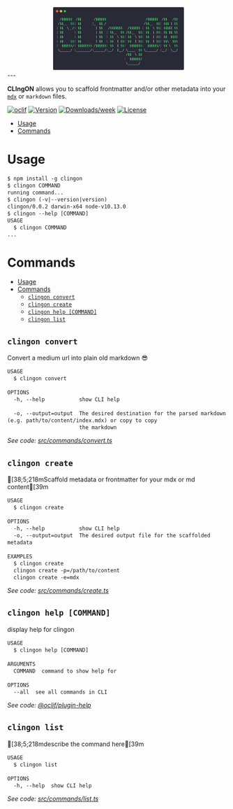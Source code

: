 <div style="padding-left:5px; width:300px; margin:auto;">
<img src="CLIngON.png" width="300px" style="margin:auto;"/>
</div>
---

**CLIngON** allows you to scaffold frontmatter and/or other metadata into your [`mdx`](https://mdxjs.com) or `markdown` files.

[![oclif](https://img.shields.io/badge/cli-oclif-brightgreen.svg)](https://oclif.io)
[![Version](https://img.shields.io/npm/v/clingon.svg)](https://npmjs.org/package/clingon)
[![Downloads/week](https://img.shields.io/npm/dw/clingon.svg)](https://npmjs.org/package/clingon)
[![License](https://img.shields.io/npm/l/clingon.svg)](https://github.com/rajinwonderland/clingon/blob/master/package.json)

<!-- toc -->
* [Usage](#usage)
* [Commands](#commands)
<!-- tocstop -->
# Usage
<!-- usage -->
```sh-session
$ npm install -g clingon
$ clingon COMMAND
running command...
$ clingon (-v|--version|version)
clingon/0.0.2 darwin-x64 node-v10.13.0
$ clingon --help [COMMAND]
USAGE
  $ clingon COMMAND
...
```
<!-- usagestop -->
# Commands
<!-- commands -->
- [Usage](#usage)
- [Commands](#commands)
  - [`clingon convert`](#clingon-convert)
  - [`clingon create`](#clingon-create)
  - [`clingon help [COMMAND]`](#clingon-help-command)
  - [`clingon list`](#clingon-list)

## `clingon convert`

Convert a medium url into plain old markdown 😎

```
USAGE
  $ clingon convert

OPTIONS
  -h, --help           show CLI help

  -o, --output=output  The desired destination for the parsed markdown (e.g. path/to/content/index.mdx) or copy to copy
                       the markdown
```

_See code: [src/commands/convert.ts](https://github.com/rajinwonderland/clingon/blob/v0.0.2/src/commands/convert.ts)_

## `clingon create`

[38;5;218mScaffold metadata or frontmatter for your mdx or md content[39m

```
USAGE
  $ clingon create

OPTIONS
  -h, --help           show CLI help
  -o, --output=output  The desired output file for the scaffolded metadata

EXAMPLES
  $ clingon create
  clingon create -p=/path/to/content
  clingon create -e=mdx
```

_See code: [src/commands/create.ts](https://github.com/rajinwonderland/clingon/blob/v0.0.2/src/commands/create.ts)_

## `clingon help [COMMAND]`

display help for clingon

```
USAGE
  $ clingon help [COMMAND]

ARGUMENTS
  COMMAND  command to show help for

OPTIONS
  --all  see all commands in CLI
```

_See code: [@oclif/plugin-help](https://github.com/oclif/plugin-help/blob/v2.1.6/src/commands/help.ts)_

## `clingon list`

[38;5;218mdescribe the command here[39m

```
USAGE
  $ clingon list

OPTIONS
  -h, --help  show CLI help
```

_See code: [src/commands/list.ts](https://github.com/rajinwonderland/clingon/blob/v0.0.2/src/commands/list.ts)_
<!-- commandsstop -->
